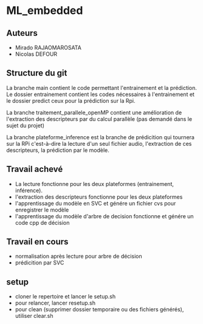 # ML_embedded

## Auteurs
 - Mirado RAJAOMAROSATA
- Nicolas DEFOUR

## Structure du git
La branche main contient le code permettant l'entrainement et la prédiction. Le dossier entrainement contient les codes nécessaires à l'entrainement et le dossier predict ceux pour la prédiction sur la Rpi.

La branche traitement_parallele_openMP contient une amélioration de l'extraction des descripteurs par du calcul parallèle (pas demandé dans le sujet du projet)

La branche plateforme_inference est la branche de prédicition qui tournera sur la RPi c'est-à-dire la lecture d'un seul fichier audio, l'extraction de ces descripteurs, la prédiction par le modèle.

## Travail achevé
- La lecture fonctionne pour les deux plateformes (entrainement, inférence).
- l'extraction des descripteurs fonctionne pour les deux plateformes
- l'apprentissage du modèle en SVC et génére un fichier cvs pour enregistrer le modèle
- l'apprentissage du modèle d'arbre de decision fonctionne et génére un code cpp de décision

## Travail en cours
- normalisation après lecture pour arbre de décision
- prédicition par SVC

## setup
 - cloner le repertoire et lancer le setup.sh 
 - pour relancer, lancer resetup.sh
 - pour clean (supprimer dossier temporaire ou des fichiers générés), utiliser clear.sh